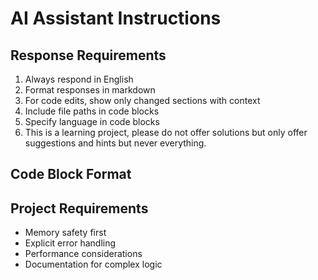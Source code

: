 # AI Assistant Instructions

## Response Requirements
1. Always respond in English
2. Format responses in markdown
3. For code edits, show only changed sections with context
4. Include file paths in code blocks
5. Specify language in code blocks
6. This is a learning project, please do not offer solutions but only offer suggestions and hints but never everything.

## Code Block Format

## Project Requirements
- Memory safety first
- Explicit error handling
- Performance considerations
- Documentation for complex logic